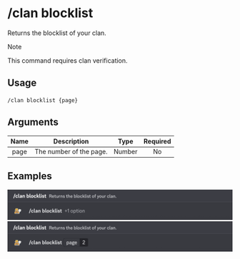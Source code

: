 # /clan blocklist

Returns the blocklist of your clan.

> [!NOTE]
> This command requires clan verification.

## Usage

```
/clan blocklist {page}
```

## Arguments

| Name | Description             | Type   | Required |
| :--: | :---------------------: | :----: | :------: |
| page | The number of the page. | Number | No       |

## Examples

<img src="../../_media/examples/clan/blocklist-0.png" class="prettier" draggable="false">\
<img src="../../_media/examples/clan/blocklist-1.png" class="prettier" draggable="false">
